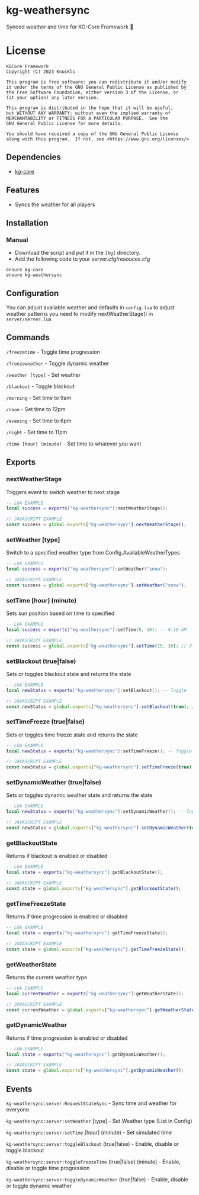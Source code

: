 # kg-weathersync
Synced weather and time for KG-Core Framework :sunrise:

# License

    KGCore Framework
    Copyright (C) 2023 Knuckls

    This program is free software: you can redistribute it and/or modify
    it under the terms of the GNU General Public License as published by
    the Free Software Foundation, either version 3 of the License, or
    (at your option) any later version.

    This program is distributed in the hope that it will be useful,
    but WITHOUT ANY WARRANTY; without even the implied warranty of
    MERCHANTABILITY or FITNESS FOR A PARTICULAR PURPOSE.  See the
    GNU General Public License for more details.

    You should have received a copy of the GNU General Public License
    along with this program.  If not, see <https://www.gnu.org/licenses/>


## Dependencies
- [kg-core](https://github.com/kgcore-framework/kg-core)

## Features
- Syncs the weather for all players

## Installation
### Manual
- Download the script and put it in the `[kg]` directory.
- Add the following code to your server.cfg/resouces.cfg
```
ensure kg-core
ensure kg-weathersync
```

## Configuration
You can adjust available weather and defaults in `config.lua`
to adjust weather patterns you need to modify nextWeatherStage() in `server/server.lua`



## Commands

`/freezetime` - Toggle time progression

`/freezeweather` - Toggle dynamic weather

`/weather [type]` - Set weather

`/blackout` - Toggle blackout

`/morning` - Set time to 9am

`/noon` - Set time to 12pm

`/evening` - Set time to 6pm

`/night` - Set time to 11pm

`/time [hour] (minute)` - Set time to whatever you want

## Exports

### nextWeatherStage
Triggers event to switch weather to next stage
```lua
-- LUA EXAMPLE
local success = exports["kg-weathersync"]:nextWeatherStage();
```
```js
// JAVASCRIPT EXAMPLE
const success = global.exports["kg-weathersync"].nextWeatherStage();
```


### setWeather [type]
Switch to a specified weather type from Config.AvailableWeatherTypes
```lua
-- LUA EXAMPLE
local success = exports["kg-weathersync"]:setWeather("snow");
```
```js
// JAVASCRIPT EXAMPLE
const success = global.exports["kg-weathersync"].setWeather("snow");
```


### setTime [hour] (minute)
Sets sun position based on time to specified
```lua
-- LUA EXAMPLE
local success = exports["kg-weathersync"]:setTime(8, 10); -- 8:10 AM
```
```js
// JAVASCRIPT EXAMPLE
const success = global.exports["kg-weathersync"].setTime(15, 30); // 3:30PM
```


### setBlackout (true|false)
Sets or toggles blackout state and returns the state
```lua
-- LUA EXAMPLE
local newStatus = exports["kg-weathersync"]:setBlackout(); -- Toggle
```
```js
// JAVASCRIPT EXAMPLE
const newStatus = global.exports["kg-weathersync"].setBlackout(true); // Enable
```


### setTimeFreeze (true|false)
Sets or toggles time freeze state and returns the state
```lua
-- LUA EXAMPLE
local newStatus = exports["kg-weathersync"]:setTimeFreeze(); -- Toggle
```
```js
// JAVASCRIPT EXAMPLE
const newStatus = global.exports["kg-weathersync"].setTimeFreeze(true); // Enable
```


### setDynamicWeather (true|false)
Sets or toggles dynamic weather state and returns the state
```lua
-- LUA EXAMPLE
local newStatus = exports["kg-weathersync"]:setDynamicWeather(); -- Toggle
```
```js
// JAVASCRIPT EXAMPLE
const newStatus = global.exports["kg-weathersync"].setDynamicWeather(true); // Enable
```


### getBlackoutState
Returns if blackout is enabled or disabled
```lua
-- LUA EXAMPLE
local state = exports["kg-weathersync"]:getBlackoutState();
```
```js
// JAVASCRIPT EXAMPLE
const state = global.exports["kg-weathersync"].getBlackoutState();
```


### getTimeFreezeState
Returns if time progression is enabled or disabled
```lua
-- LUA EXAMPLE
local state = exports["kg-weathersync"]:getTimeFreezeState();
```
```js
// JAVASCRIPT EXAMPLE
const state = global.exports["kg-weathersync"].getTimeFreezeState();
```


### getWeatherState
Returns the current weather type
```lua
-- LUA EXAMPLE
local currentWeather = exports["kg-weathersync"]:getWeatherState();
```
```js
// JAVASCRIPT EXAMPLE
const currentWeather = global.exports["kg-weathersync"].getWeatherState();
```


### getDynamicWeather
Returns if time progression is enabled or disabled
```lua
-- LUA EXAMPLE
local state = exports["kg-weathersync"]:getDynamicWeather();
```
```js
// JAVASCRIPT EXAMPLE
const state = global.exports["kg-weathersync"].getDynamicWeather();
```


## Events


`kg-weathersync:server:RequestStateSync` - Sync time and weather for everyone

`kg-weathersync:server:setWeather` [type] - Set Weather type (List in Config)

`kg-weathersync:server:setTime` [hour] (minute) - Set simulated time

`kg-weathersync:server:toggleBlackout` (true|false) - Enable, disable or toggle blackout

`kg-weathersync:server:toggleFreezeTime` (true|false) (minute) - Enable, disable or toggle time progression

`kg-weathersync:server:toggleDynamicWeather` (true|false) - Enable, disable or toggle dynamic weather

